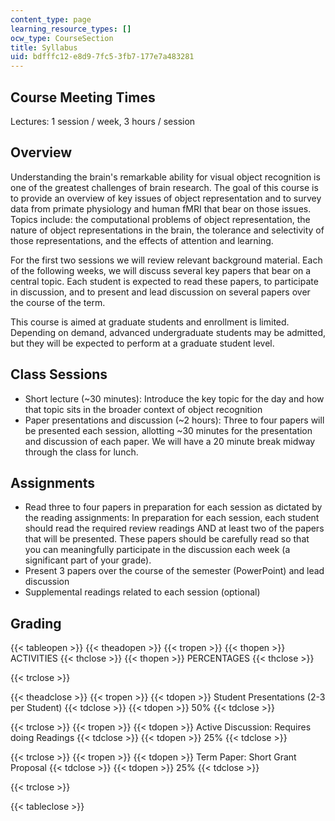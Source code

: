 ```yaml
---
content_type: page
learning_resource_types: []
ocw_type: CourseSection
title: Syllabus
uid: bdfffc12-e8d9-7fc5-3fb7-177e7a483281
---
```


Course Meeting Times
--------------------

Lectures: 1 session / week, 3 hours / session

Overview
--------

Understanding the brain's remarkable ability for visual object recognition is one of the greatest challenges of brain research. The goal of this course is to provide an overview of key issues of object representation and to survey data from primate physiology and human fMRI that bear on those issues. Topics include: the computational problems of object representation, the nature of object representations in the brain, the tolerance and selectivity of those representations, and the effects of attention and learning.

For the first two sessions we will review relevant background material. Each of the following weeks, we will discuss several key papers that bear on a central topic. Each student is expected to read these papers, to participate in discussion, and to present and lead discussion on several papers over the course of the term.

This course is aimed at graduate students and enrollment is limited. Depending on demand, advanced undergraduate students may be admitted, but they will be expected to perform at a graduate student level.

Class Sessions
--------------

*   Short lecture (~30 minutes): Introduce the key topic for the day and how that topic sits in the broader context of object recognition
*   Paper presentations and discussion (~2 hours): Three to four papers will be presented each session, allotting ~30 minutes for the presentation and discussion of each paper. We will have a 20 minute break midway through the class for lunch.

Assignments
-----------

*   Read three to four papers in preparation for each session as dictated by the reading assignments: In preparation for each session, each student should read the required review readings AND at least two of the papers that will be presented. These papers should be carefully read so that you can meaningfully participate in the discussion each week (a significant part of your grade).
*   Present 3 papers over the course of the semester (PowerPoint) and lead discussion
*   Supplemental readings related to each session (optional)

Grading
-------

{{< tableopen >}}
{{< theadopen >}}
{{< tropen >}}
{{< thopen >}}
ACTIVITIES
{{< thclose >}}
{{< thopen >}}
PERCENTAGES
{{< thclose >}}

{{< trclose >}}

{{< theadclose >}}
{{< tropen >}}
{{< tdopen >}}
Student Presentations (2-3 per Student)
{{< tdclose >}}
{{< tdopen >}}
50%
{{< tdclose >}}

{{< trclose >}}
{{< tropen >}}
{{< tdopen >}}
Active Discussion: Requires doing Readings
{{< tdclose >}}
{{< tdopen >}}
25%
{{< tdclose >}}

{{< trclose >}}
{{< tropen >}}
{{< tdopen >}}
Term Paper: Short Grant Proposal
{{< tdclose >}}
{{< tdopen >}}
25%
{{< tdclose >}}

{{< trclose >}}

{{< tableclose >}}